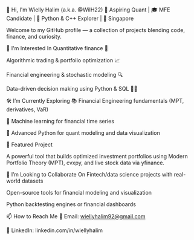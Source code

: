 👋 Hi, I'm Wielly Halim (a.k.a. @WilH22)
🚀 Aspiring Quant | 🎓 MFE Candidate | 🧠 Python & C++ Explorer | 📍 Singapore

Welcome to my GitHub profile — a collection of projects blending code, finance, and curiosity.

💼 I'm Interested In
Quantitative finance 🧮

Algorithmic trading & portfolio optimization 📈

Financial engineering & stochastic modeling 🔍

Data-driven decision making using Python & SQL 🐍💾

🛠️ I’m Currently Exploring
📚 Financial Engineering fundamentals (MPT, derivatives, VaR)

🧠 Machine learning for financial time series

🔢 Advanced Python for quant modeling and data visualization

🔗 Featured Project

A powerful tool that builds optimized investment portfolios using Modern Portfolio Theory (MPT), cvxpy, and live stock data via yfinance.

🤝 I’m Looking to Collaborate On
Fintech/data science projects with real-world datasets

Open-source tools for financial modeling and visualization

Python backtesting engines or financial dashboards

📫 How to Reach Me
📧 Email: wiellyhalim92@gmail.com

💼 LinkedIn: linkedin.com/in/wiellyhalim

<!---
WilH22/WilH22 is a ✨ special ✨ repository because its `README.md` (this file) appears on your GitHub profile.
You can click the Preview link to take a look at your changes.
--->
